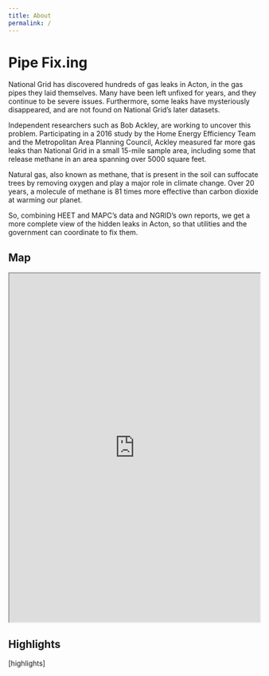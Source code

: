 ```yaml
---
title: About
permalink: /
---
```

# Pipe Fix.ing

National Grid has discovered hundreds of gas leaks in Acton, in the gas pipes they laid themselves. Many have been left unfixed for years, and they continue to be severe issues. Furthermore, some leaks have mysteriously disappeared, and are not found on National Grid’s later datasets.

Independent researchers such as Bob Ackley, are working to uncover this problem. Participating in a 2016 study by the Home Energy Efficiency Team and the Metropolitan Area Planning Council, Ackley measured far more gas leaks than National Grid in a small 15-mile sample area, including some that release methane in an area spanning over 5000 square feet.

Natural gas, also known as methane, that is present in the soil can suffocate trees by removing oxygen and play a major role in climate change. Over 20 years, a molecule of methane is 81 times more effective than carbon dioxide at warming our planet.

So, combining HEET and MAPC’s data and NGRID’s own reports, we get a more complete view of the hidden leaks in Acton, so that utilities and the government can coordinate to fix them.

## Map

<iframe src="https://www.google.com/maps/d/u/3/embed?mid=16l2SdVll_-lpd2EkCWp_QVsHzPQ" width="100%" height="700px"></iframe>

## Highlights

[highlights]
